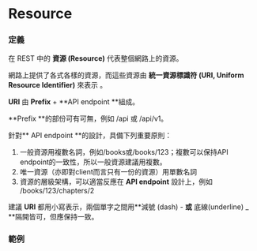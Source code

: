 # Resource

### 定義

在 REST 中的 **資源 \(Resource\)** 代表整個網路上的資源。

網路上提供了各式各樣的資源，而這些資源由 **統一資源標識符 \(URI, Uniform Resource Identifier\)**  來表示 。

**URI** 由 **Prefix** + **API endpoint **組成。

**Prefix **的部份可有可無，例如 \/api 或 \/api\/v1。

針對** API endpoint **的設計，具備下列重要原則：
1. 一般資源用複數名詞，例如\/books或\/books\/123；複數可以保持API endpoint的一致性，所以一般資源建議用複數。
2. 唯一資源（亦即對client而言只有一份的資源）用單數名詞
3. 資源的層級架構，可以適當反應在 **API endpoint** 設計上，例如 \/books\/123\/chapters\/2

建議 **URI** 都用小寫表示，兩個單字之間用**減號 \(dash\)  -  **或** 底線\(underline\) \_ **隔開皆可，但應保持一致。



### 範例

